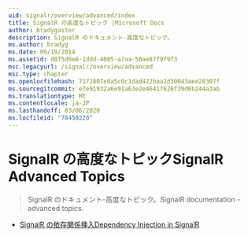 ```yaml
---
uid: signalr/overview/advanced/index
title: SignalR の高度なトピック |Microsoft Docs
author: bradygaster
description: SignalR のドキュメント-高度なトピック。
ms.author: bradyg
ms.date: 09/19/2014
ms.assetid: d8f5d0e8-1ddd-4005-a7aa-50ae87f9f9f3
msc.legacyurl: /signalr/overview/advanced
msc.type: chapter
ms.openlocfilehash: 7172807e0a5c0c1dad422baa2d30043aee28307f
ms.sourcegitcommit: e7e91932a6e91a63e2e46417626f39d6b244a3ab
ms.translationtype: MT
ms.contentlocale: ja-JP
ms.lasthandoff: 03/06/2020
ms.locfileid: "78450220"
---
```

# <a name="signalr-advanced-topics"></a><span data-ttu-id="797a6-103">SignalR の高度なトピック</span><span class="sxs-lookup"><span data-stu-id="797a6-103">SignalR Advanced Topics</span></span>

> <span data-ttu-id="797a6-104">SignalR のドキュメント-高度なトピック。</span><span class="sxs-lookup"><span data-stu-id="797a6-104">SignalR documentation - advanced topics.</span></span>

- [<span data-ttu-id="797a6-105">SignalR の依存関係挿入</span><span class="sxs-lookup"><span data-stu-id="797a6-105">Dependency Injection in SignalR</span></span>](dependency-injection.md)
